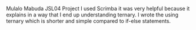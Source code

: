 Mulalo Mabuda
JSL04 Project
I used Scrimba it was very helpful because it explains in a way that I end up understanding ternary.
I wrote the using ternary which is shorter and simple compared to if-else statements.
